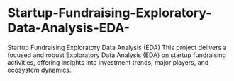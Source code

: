 # Startup-Fundraising-Exploratory-Data-Analysis-EDA-
Startup Fundraising Exploratory Data Analysis (EDA) This project delivers a focused and robust Exploratory Data Analysis (EDA) on startup fundraising activities, offering insights into investment trends, major players, and ecosystem dynamics.
